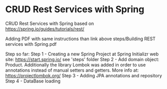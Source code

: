 # CRUD Rest Services with Spring

CRUD Rest Services with Spring based on 
https://spring.io/guides/tutorials/rest/

Adding PDF with same instructions than link above
steps/Building REST services with Spring.pdf

Step so far:
Step 1 - Creating a new Spring Project at Spring Initializr web site:
	https://start.spring.io/
	see 'steps' folder
Step 2 - Add domain object: Product.
	Additionally the library Lombok was added in order to use annotations instead of manual setters and getters. More info at:
	https://projectlombok.org/
Step 3 - Adding JPA annotations and repository
Step 4 - DataBase loading
